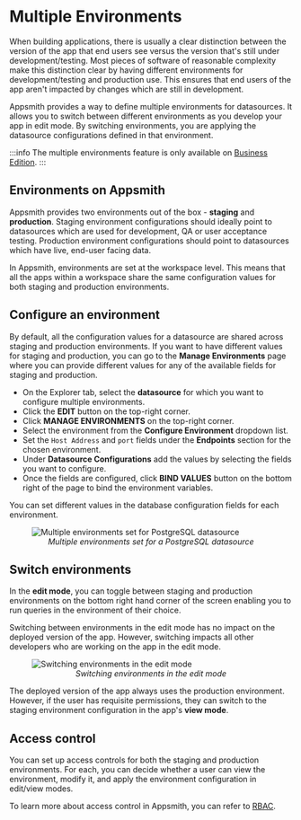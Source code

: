 
# Multiple Environments

When building applications, there is usually a clear distinction between the version of the app that end users see versus the version that's still under development/testing. Most pieces of software of reasonable complexity make this distinction clear by having different environments for development/testing and production use. This ensures that end users of the app aren't impacted by changes which are still in development. 

Appsmith provides a way to define multiple environments for datasources. It allows you to switch between different environments as you develop your app in edit mode. By switching environments, you are applying the datasource configurations defined in that environment.

:::info
The multiple environments feature is only available on [Business Edition](https://www.appsmith.com/pricing). 
:::

## Environments on Appsmith

Appsmith provides two environments out of the box - **staging** and **production**. Staging environment configurations should ideally point to datasources which are used for development, QA or user acceptance testing. Production environment configurations should point to datasources which have live, end-user facing data.

In Appsmith, environments are set at the workspace level. This means that all the apps within a workspace share the same configuration values for both staging and production environments.

## Configure an environment

 By default, all the configuration values for a datasource are shared across staging and production environments. If you want to have different values for staging and production, you can go to the **Manage Environments** page where you can provide different values for any of the available fields for staging and production. 

<VideoEmbed host="youtube" videoId="3hoIWkvL9hA" title="Configure an environment" caption="Configure an environment | MongoDB" />  

* On the Explorer tab, select the **datasource** for which you want to configure multiple environments.
* Click the **EDIT** button on the top-right corner.
* Click **MANAGE ENVIRONMENTS** on the top-right corner.
* Select the environment from the **Configure Environment** dropdown list.
* Set the `Host Address` and `port` fields under the **Endpoints** section for the chosen environment. 
* Under **Datasource Configurations** add the values by selecting the fields you want to configure.
* Once the fields are configured, click **BIND VALUES** button on the bottom right of the page to bind the environment variables. 

You can set different values in the database configuration fields for each environment.

<figure>
  <img src="/img/me-db-1.png" style= {{width:"700px", height:"auto"}} alt="Multiple environments set for PostgreSQL datasource"/>
  <figcaption align = "center"><i>Multiple environments set for a PostgreSQL datasource</i></figcaption>
</figure>

## Switch environments

In the **edit mode**, you can toggle between staging and production environments on the bottom right hand corner of the screen enabling you to run queries in the environment of their choice. 

Switching between environments in the edit mode has no impact on the deployed version of the app. However, switching impacts all other developers who are working on the app in the edit mode.

<figure>
  <img src="/img/switch-environments.png" style= {{width:"700px", height:"auto"}} alt="Switching environments in the edit mode"/>
  <figcaption align = "center"><i>Switching environments in the edit mode</i></figcaption>
</figure>

The deployed version of the app always uses the production environment. However, if the user has requisite permissions, they can switch to the staging environment configuration in the app's **view mode**.

## Access control

You can set up access controls for both the staging and production environments. For each, you can decide whether a user can view the environment, modify it, and apply the environment configuration in edit/view modes. 

To learn more about access control in Appsmith, you can refer to [RBAC](/advanced-concepts/access-control/granular-access-control).




